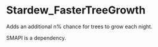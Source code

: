 # Stardew_FasterTreeGrowth
Adds an additional n% chance for trees to grow each night.

SMAPI is a dependency. 
